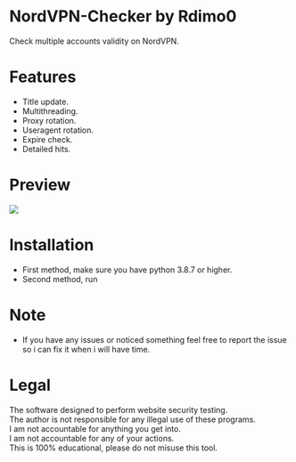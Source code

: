 # NordVPN-Checker by Rdimo0
Check multiple accounts validity on NordVPN. 

# Features
 - Title update.</br>
 - Multithreading.</br>
 - Proxy rotation.</br>
 - Useragent rotation.</br>
 - Expire check.</br>
 - Detailed hits.

# Preview
![](https://i.ibb.co/wB8wRJf/Nord-VPN-w-JDDXVUsba2.png)

# Installation
 - First method, make sure you have python 3.8.7 or higher.<br/>
 - Second method, run

# Note
 - If you have any issues or noticed something feel free to report the issue so i can fix it when i will have time.<br/>

# Legal
 The software designed to perform website security testing.<br/>
 The author is not responsible for any illegal use of these programs.<br/>
 I am not accountable for anything you get into.<br/>
 I am not accountable for any of your actions.<br/>
 This is 100% educational, please do not misuse this tool.